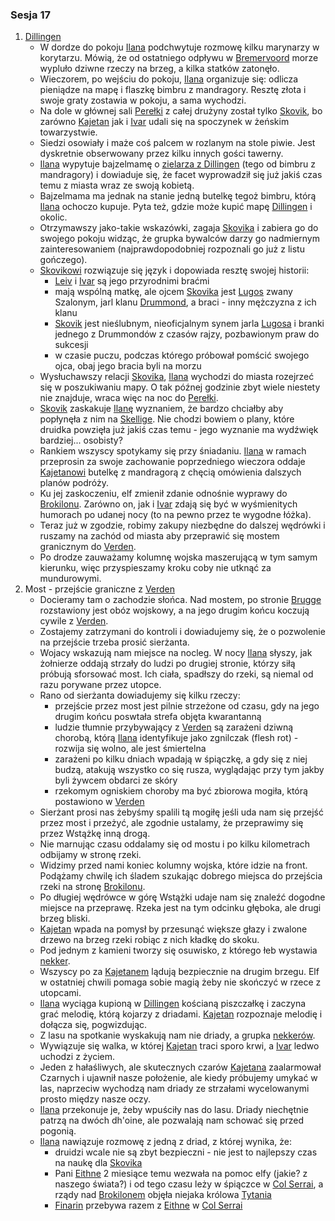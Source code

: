 ### Sesja 17
1. [Dillingen](#l_dillingen)
    * W dordze do pokoju [Ilana](#g_ilana) podchwytuje rozmowę kilku marynarzy w korytarzu. Mówią, że od ostatniego odpływu w [Bremervoord](#l_bremervoord) morze wypluło dziwne rzeczy na brzeg, a kilka statków zatonęło.
    * Wieczorem, po wejściu do pokoju, [Ilana](#g_ilana) organizuje się: odlicza pieniądze na mapę i flaszkę bimbru z mandragory. Resztę złota i swoje graty zostawia w pokoju, a sama wychodzi.
    * Na dole w głównej sali [Perełki](#l_perelka) z całej drużyny został tylko [Skovik](#p_skovik), bo zarówno [Kajetan](#g_kajetan) jak i [Ivar](#p_ivar) udali się na spoczynek w żeńskim towarzystwie. 
    * Siedzi osowiały i maże coś palcem w rozlanym na stole piwie. Jest dyskretnie obserwowany przez kilku innych gości tawerny.
    * [Ilana](#g_ilana) wypytuje bajzelmamę o [zielarza z Dillingen](#p_zielarz) (tego od bimbru z mandragory) i dowiaduje się, że facet wyprowadził się już jakiś czas temu z miasta wraz ze swoją kobietą. 
    * Bajzelmama ma jednak na stanie jedną butelkę tegoż bimbru, którą [Ilana](#g_ilana) ochoczo kupuje. Pyta też, gdzie może kupić mapę [Dillingen](#l_dillingen) i okolic. 
    * Otrzymawszy jako-takie wskazówki, zagaja [Skovika](#p_skovik) i zabiera go do swojego pokoju widząc, że grupka bywalców darzy go nadmiernym zainteresowaniem (najprawdopodobniej rozpoznali go już z listu gończego).
    * [Skovikowi](#p_skovik) rozwiązuje się język i dopowiada resztę swojej historii: 
        * [Leiv](#p_leiv) i [Ivar](#p_ivar) są jego przyrodnimi braćmi
        * mają wspólną matkę, ale ojcem [Skovika](#p_skovik) jest [Lugos](#p_lugos) zwany Szalonym, jarl klanu [Drummond](p_drummond), a braci - inny mężczyzna z ich klanu 
        * [Skovik](#p_skovik) jest nieślubnym, nieoficjalnym synem jarla [Lugosa](#p_lugos) i branki jednego z Drummondów z czasów rajzy, pozbawionym praw do sukcesji
        * w czasie puczu, podczas którego próbował pomścić swojego ojca, obaj jego bracia byli na morzu 
    * Wysłuchawszy relacji [Skovika](#p_skovik), [Ilana](#g_ilana) wychodzi do miasta rozejrzeć się w poszukiwaniu mapy. O tak późnej godzinie zbyt wiele niestety nie znajduje, wraca więc na noc do [Perełki](#l_perelka).
    * [Skovik](#p_skovik) zaskakuje [Ilanę](#g_ilana) wyznaniem, że bardzo chciałby aby popłynęła z nim na [Skellige](#l_wyspy_skellige). Nie chodzi bowiem o plany, które druidka powzięła już jakiś czas temu - jego wyznanie ma wydźwięk bardziej... osobisty?
    * Rankiem wszyscy spotykamy się przy śniadaniu. [Ilana](#g_ilana) w ramach przeprosin za swoje zachowanie poprzedniego wieczora oddaje [Kajetanowi](#g_kajetan) butelkę z mandragorą z chęcią omówienia dalszych planów podróży. 
    * Ku jej zaskoczeniu, elf zmienił zdanie odnośnie wyprawy do [Brokilonu](#l_brokilon). Zarówno on, jak i [Ivar](#p_ivar) zdają się być w wyśmienitych humorach po udanej nocy (to na pewno przez te wygodne łóżka).
    * Teraz już w zgodzie, robimy zakupy niezbędne do dalszej wędrówki i ruszamy na zachód od miasta aby przeprawić się mostem granicznym do [Verden](#l_verden). 
    * Po drodze zauważamy kolumnę wojska maszerującą w tym samym kierunku, więc przyspieszamy kroku coby nie utknąć za mundurowymi.
2. Most - przejście graniczne z [Verden](#l_verden)
    * Docieramy tam o zachodzie słońca. Nad mostem, po stronie [Brugge](#l_brugge) rozstawiony jest obóz wojskowy, a na jego drugim końcu koczują cywile z [Verden](#l_verden). 
    * Zostajemy zatrzymani do kontroli i dowiadujemy się, że o pozwolenie na przejście trzeba prosić sierżanta. 
    * Wojacy wskazują nam miejsce na nocleg. W nocy [Ilana](#g_ilana) słyszy, jak żołnierze oddają strzały do ludzi po drugiej stronie, którzy siłą próbują sforsować most. Ich ciała, spadłszy do rzeki, są niemal od razu porywane przez utopce.
    * Rano od sierżanta dowiadujemy się kilku rzeczy:
        * przejście przez most jest pilnie strzeżone od czasu, gdy na jego drugim końcu poswtała strefa objęta kwarantanną
        * ludzie tłumnie przybywający z [Verden](#l_verden) są zarażeni dziwną chorobą, którą [Ilana](#g_ilana) identyfikuje jako zgnilczak (flesh rot) - rozwija się wolno, ale jest śmiertelna
        * zarażeni po kilku dniach wpadają w śpiączkę, a gdy się z niej budzą, atakują wszystko co się rusza, wyglądając przy tym jakby byli żywcem obdarci ze skóry 
        * rzekomym ogniskiem choroby ma być zbiorowa mogiła, którą postawiono w [Verden](#l_verden)
    * Sierżant prosi nas żebyśmy spalili tą mogiłę jeśli uda nam się przejść przez most i przeżyć, ale zgodnie ustalamy, że przeprawimy się przez Wstążkę inną drogą.
    * Nie marnując czasu oddalamy się od mostu i po kilku kilometrach odbijamy w stronę rzeki. 
    * Widzimy przed nami koniec kolumny wojska, które idzie na front. Podążamy chwilę ich śladem szukając dobrego miejsca do przejścia rzeki na stronę [Brokilonu](#l_brokilon).
    * Po długiej wędrówce w górę Wstążki udaje nam się znaleźć dogodne miejsce na przeprawę. Rzeka jest na tym odcinku głęboka, ale drugi brzeg bliski. 
    * [Kajetan](#g_kajetan) wpada na pomysł by przesunąć większe głazy i zwalone drzewo na brzeg rzeki robiąc z nich kładkę do skoku. 
    * Pod jednym z kamieni tworzy się osuwisko, z którego łeb wystawia [nekker](#b_nekker).
    * Wszyscy po za [Kajetanem](#g_kajetan) lądują bezpiecznie na drugim brzegu. Elf w ostatniej chwili pomaga sobie magią żeby nie skończyć w rzece z utopcami.
    * [Ilana](#g_ilana) wyciąga kupioną w [Dillingen](#l_dillingen) kościaną piszczałkę i zaczyna grać melodię, którą kojarzy z driadami. [Kajetan](#g_kajetan) rozpoznaje melodię i dołącza się, pogwizdując.
    * Z lasu na spotkanie wyskakują nam nie driady, a grupka [nekkerów](#b_nekker).
    * Wywiązuje się walka, w której [Kajetan](#g_kajetan) traci sporo krwi, a [Ivar](#p_ivar) ledwo uchodzi z życiem.
    * Jeden z hałaśliwych, ale skutecznych czarów [Kajetana](#g_kajetan) zaalarmował Czarnych i ujawnił nasze położenie, ale kiedy próbujemy umykać w las, naprzeciw wychodzą nam driady ze strzałami wycelowanymi prosto między nasze oczy.
    * [Ilana](#g_ilana) przekonuje je, żeby wpuściły nas do lasu. Driady niechętnie patrzą na dwóch dh'oine, ale pozwalają nam schować się przed pogonią.
    * [Ilana](#g_ilana) nawiązuje rozmowę z jedną z driad, z której wynika, że:
        * druidzi wcale nie są zbyt bezpieczni - nie jest to najlepszy czas na naukę dla [Skovika](#p_skovik)
        * Pani [Eithne](#p_eithne) 2 miesiące temu wezwała na pomoc elfy (jakie? z naszego świata?) i od tego czasu leży w śpiączce w [Col Serrai](#l_col_serrai), a rządy nad [Brokilonem](#l_brokilon) objęła niejaka królowa [Tytania](#p_tytania)
        * [Finarin](#p_druid_finarrin) przebywa razem z [Eithne](#p_eithne) w [Col Serrai](#l_col_serrai)

